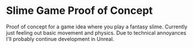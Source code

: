 # Slime Game Proof of Concept
Proof of concept for a game idea where you play a fantasy slime. Currently just feeling out basic movement and physics. Due to technical annoyances I'll probably continue development in Unreal.
